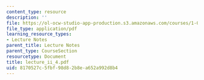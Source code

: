 ```yaml
---
content_type: resource
description: ''
file: https://ol-ocw-studio-app-production.s3.amazonaws.com/courses/1-033-mechanics-of-material-systems-an-energy-approach-fall-2003/8170527c5fbf98d82b8ea652a992d8b4_lecture_ii_4.pdf
file_type: application/pdf
learning_resource_types:
- Lecture Notes
parent_title: Lecture Notes
parent_type: CourseSection
resourcetype: Document
title: lecture_ii_4.pdf
uid: 8170527c-5fbf-98d8-2b8e-a652a992d8b4
---
```

